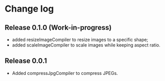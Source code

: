 # Change log

Release 0.1.0 (Work-in-progress)
--------------------------------

* added resizeImageCompiler to resize images to a specific shape;
* added scaleImageCompiler to scale images while keeping aspect ratio.

Release 0.0.1
-------------

* Added compressJpgCompiler to compress JPEGs.
